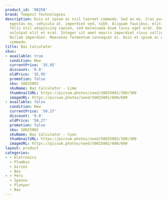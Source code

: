 ```yaml
---
product_id: '00250'
brand: Tempest Technologies
description: Duis et ipsum ac nisl laoreet commodo. Sed eu mi. Cras purus lectus,
  egestas eu, vehicula at, imperdiet sed, nibh. Aliquam faucibus, elit ut dictum aliquet,
  felis nisl adipiscing sapien, sed malesuada diam lacus eget erat. Donec ut dolor.Duis
  volutpat elit et erat. Integer sit amet mauris imperdiet risus sollicitudin rutrum.
  Nullam imperdiet. Maecenas fermentum consequat mi. Duis et ipsum ac nisl laoreet
  commodo.
title: Baz Calculator
skus:
- available: true
  condition: New
  currentPrice: '35.95'
  discount: '0.0'
  oldPrice: '35.95'
  promotion: false
  sku: S0025001
  skuName: Baz Calculator - Lime
  thumbnailURL: https://picsum.photos/seed/S0025001/300/300
  imageURL: https://picsum.photos/seed/S0025001/600/600
- available: false
  condition: New
  currentPrice: '50.27'
  discount: '0.0'
  oldPrice: '50.27'
  promotion: false
  sku: S0025002
  skuName: Baz Calculator - Cyan
  thumbnailURL: https://picsum.photos/seed/S0025002/300/300
  imageURL: https://picsum.photos/seed/S0025002/600/600
layout: product
categories:
- - Eletronics
  - Plumbus
  - Girzes
  - Baz
- - Pets
  - Iponno
  - Platpor
  - Baz
---
```

